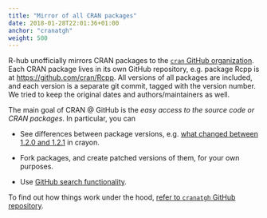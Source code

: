 ```yaml
---
title: "Mirror of all CRAN packages"
date: 2018-01-28T22:01:36+01:00
anchor: "cranatgh"
weight: 500
---
```


R-hub unofficially mirrors CRAN packages to the [`cran` GitHub organization](https://github.com/cran/). Each CRAN package lives in its own GitHub repository, e.g. package Rcpp is at https://github.com/cran/Rcpp. All versions of all packages are included, and each version is a separate git commit, tagged with the version number. We tried to keep the original dates and authors/maintainers as well.

The main goal of CRAN @ GitHub is the *easy access to the source code or CRAN packages*. In particular, you can

* See differences between package versions, e.g. [what changed between 1.2.0 and 1.2.1](https://github.com/cran/crayon/commit/72b56a09cd4cbc787eb90a31d88f736d280af8b5) in crayon.

* Fork packages, and create patched versions of them, for your own purposes. 

* Use [GitHub search functionality](https://help.github.com/en/articles/about-searching-on-github).

To find out how things work under the hood, [refer to `cranatgh` GitHub repository](https://github.com/metacran/cranatgh/).